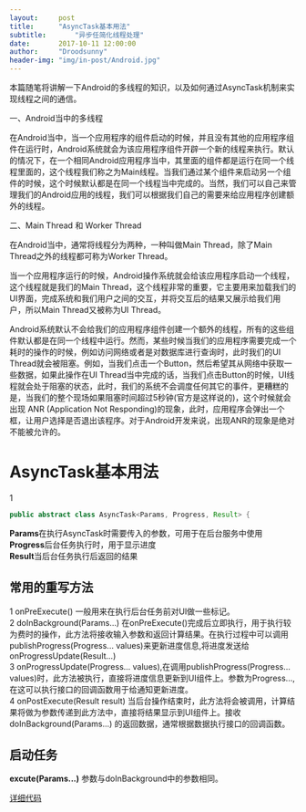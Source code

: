 ```yaml
---
layout:		post
title:		"AsyncTask基本用法"
subtitle:		"异步任简化线程处理"
date:		2017-10-11 12:00:00
author:		"Droodsunny"
header-img: "img/in-post/Android.jpg"
---
```





本篇随笔将讲解一下Android的多线程的知识，以及如何通过AsyncTask机制来实现线程之间的通信。

一、Android当中的多线程

在Android当中，当一个应用程序的组件启动的时候，并且没有其他的应用程序组件在运行时，Android系统就会为该应用程序组件开辟一个新的线程来执行。默认的情况下，在一个相同Android应用程序当中，其里面的组件都是运行在同一个线程里面的，这个线程我们称之为Main线程。当我们通过某个组件来启动另一个组件的时候，这个时候默认都是在同一个线程当中完成的。当然，我们可以自己来管理我们的Android应用的线程，我们可以根据我们自己的需要来给应用程序创建额外的线程。

二、Main Thread 和 Worker Thread

在Android当中，通常将线程分为两种，一种叫做Main Thread，除了Main Thread之外的线程都可称为Worker Thread。

当一个应用程序运行的时候，Android操作系统就会给该应用程序启动一个线程，这个线程就是我们的Main Thread，这个线程非常的重要，它主要用来加载我们的UI界面，完成系统和我们用户之间的交互，并将交互后的结果又展示给我们用户，所以Main Thread又被称为UI Thread。

Android系统默认不会给我们的应用程序组件创建一个额外的线程，所有的这些组件默认都是在同一个线程中运行。然而，某些时候当我们的应用程序需要完成一个耗时的操作的时候，例如访问网络或者是对数据库进行查询时，此时我们的UI Thread就会被阻塞。例如，当我们点击一个Button，然后希望其从网络中获取一些数据，如果此操作在UI Thread当中完成的话，当我们点击Button的时候，UI线程就会处于阻塞的状态，此时，我们的系统不会调度任何其它的事件，更糟糕的是，当我们的整个现场如果阻塞时间超过5秒钟(官方是这样说的)，这个时候就会出现 ANR (Application Not Responding)的现象，此时，应用程序会弹出一个框，让用户选择是否退出该程序。对于Android开发来说，出现ANR的现象是绝对不能被允许的。

# AsyncTask基本用法
1
```java
public abstract class AsyncTask<Params, Progress, Result> {  
```
**Params**在执行AsyncTask时需要传入的参数，可用于在后台服务中使用<br/>
**Progress**后台任务执行时，用于显示进度<br/>
**Result**当后台任务执行后返回的结果<br/>
##  常用的重写方法
1 onPreExecute() 一般用来在执行后台任务前对UI做一些标记。<br/>
2 doInBackground(Params...)  在onPreExecute()完成后立即执行，用于执行较为费时的操作，此方法将接收输入参数和返回计算结果。在执行过程中可以调用publishProgress(Progress... values)来更新进度信息,将进度发送给onProgressUpdate(Result...)<br/>
3 onProgressUpdate(Progress... values),在调用publishProgress(Progress... values)时，此方法被执行，直接将进度信息更新到UI组件上。参数为Progress...,在这可以执行接口的回调函数用于给通知更新进度。<br/>
4 onPostExecute(Result result)  当后台操作结束时，此方法将会被调用，计算结果将做为参数传递到此方法中，直接将结果显示到UI组件上。接收doInBackground(Params...) 的返回数据，通常根据数据执行接口的回调函数。

## 启动任务
**excute(Params...)** 参数与doInBackground中的参数相同。 

[详细代码](https://github.com/LuffyBySunny/DownloadService/blob/master/app/src/main/java/com/Util/DownloadTask.java)


